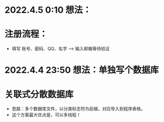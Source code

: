 # 2022.4.5 0:10 想法：
# 注册流程：
* 填写 账号、密码、QQ、名字 —> 输入邮箱等待验证 

# 2022.4.4 23:50 想法：单独写个数据库
# 关联式分散数据库
* 思路：多个数据库文件，以分类标志符为前缀，对应导入到程序表格。
* 这个方案最大优点是，可以多线程！
